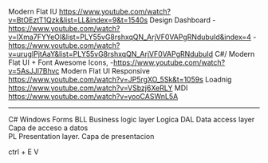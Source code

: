  Modern Flat IU https://www.youtube.com/watch?v=BtOEztT1Qzk&list=LL&index=9&t=1540s
 Design Dashboard
	-https://www.youtube.com/watch?v=IXma7FYYeOI&list=PLY55vG8rshxqQN_ArjVF0VAPgRNdubuId&index=4
	-https://www.youtube.com/watch?v=urugIPjtAaY&list=PLY55vG8rshxqQN_ArjVF0VAPgRNdubuId
C#/ Modern Flat UI + Font Awesome Icons, 
	-https://www.youtube.com/watch?v=5AsJJl7Bhvc
Modern Flat UI Responsive
	https://www.youtube.com/watch?v=JP5rgXO_5Sk&t=1059s
Loadnig 
	https://www.youtube.com/watch?v=VSbzj6XeRLY
MDI
	https://www.youtube.com/watch?v=yooCASWnL5A
************
C# Windows Forms
	BLL	Business logic layer		Logica
	DAL	Data access layer		Capa de acceso a datos			
	PL	Presentation layer.		Capa de presentacion
	
ctrl + E V


	








